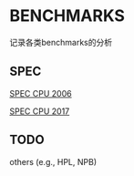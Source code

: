 # BENCHMARKS

记录各类benchmarks的分析

## SPEC

[SPEC CPU 2006](https://xkfan.github.io/benchmarks/spec/cpu2006)

[SPEC CPU 2017](https://xkfan.github.io/benchmarks/spec/cpu2017)

## TODO

others (e.g., HPL, NPB)
